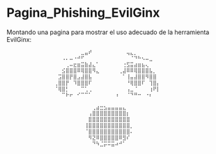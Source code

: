 # Pagina_Phishing_EvilGinx
Montando una pagina para mostrar el uso adecuado de la herramienta EvilGinx:

                  ⠀⠀⠀⠀⠀⠀⠀⠀⣀⣤⠞⠀⠀⠀⠀⠀⠀⠀⠀⠀⢤⣄⡀⠀⠀⠀⠀⠀⠀⠀
                  ⠀⠀⠀⠠⠄⠤⠐⠚⠋⠀⠀⠀⠀⠀⠀⠀⠀⠀⠀⠀⠀⠈⠙⠓⠢⠤⣀⠀⠀⠀
                  ⠀⠀⠀⠀⢀⠤⣖⣶⣭⣷⣼⣄⠁⠀⠀⠀⠀⠀⠀⢐⣫⣭⣴⣶⣦⢄⠀⠀⠀⠀
                  ⠀⠀⠀⣪⣿⣿⣿⠿⢿⣿⣿⠻⣄⠀⠀⠀⠀⠀⢀⣼⠿⠿⢿⣿⣿⣿⣧⡀⠀⠀
                  ⠀⠀⣩⣿⣿⡟⣿⣠⣼⣿⣧⠀⠀⠀⠀⠀⠀⠀⠀⠁⢸⣤⣼⣿⣿⠻⣿⣿⠀⠀
                  ⠀⢀⣿⣿⡟⠀⠹⣿⣿⣿⠏⠀⠀⠀⠀⠀⠀⠀⠀⠀⠘⢿⣿⣿⠏⠀⢹⣿⡄⠀
                  ⠀⠈⢿⣿⡃⠀⠀⠀⠉⢁⢀⠀⠀⠀⠀⠀⠀⠀⠀⠀⢠⣀⠈⠀⠀⠀⢰⠟⡇⠀
                  ⠀⠀⠀⠉⠗⠖⠀⠊⠉⠉⠁⠀⠀⠀⠀⠀⠀⠰⠀⠀⠈⠙⠛⠒⠀⠐⠆⠀⠀⠀
                  ⠀⠀⠀⠀⠀⠀⠀⠀⠀⠀⠀⠀⠀⠀⠀⠀⠀⠀⠀⠀⠀⠀⠀⠀⠀⠀⠀⠀⠀⠀
                  ⠀⠀⠀⠀⠀⠀⠀⠀⠀⠀⠀⢀⣴⣒⣢⣤⣤⣤⣤⣄⠀⠀⠀⠀⠀⠀⠀⠀⠀⠀
                  ⠀⠀⠀⠀⠀⠀⠀⠀⠀⠀⢠⣿⣿⣿⣿⣿⣿⣿⣿⣿⡆⠀⠀⠀⠀⠀⠀⠀⠀⠀
                  ⠀⠀⠀⠀⠀⠀⠀⠀⠀⠀⣿⣿⣿⣿⣿⣿⣿⣿⣿⣿⣿⠀⠀⠀⠀⠀⠀⠀⠀⠀
                  ⠀⠀⠀⠀⠀⠀⠀⠀⠀⢸⣿⣿⣿⣿⣿⣿⣿⣿⣿⣿⣿⡀⠀⠀⠀⠀⠀⠀⠀⠀
                  ⠀⠀⠀⠀⠀⠀⠀⠀⠀⠈⣿⣿⣿⣿⣿⣿⣿⣿⣿⣿⣿⠄⠀⠀⠀⠀⠀⠀⠀⠀
                  ⠀⠀⠀⠀⠀⠀⠀⠀⠀⠀⠻⣝⠿⣿⣿⣿⣿⣿⠿⣻⠎⠀⠀⠀⠀⠀⠀⠀⠀⠀
                  ⠀⠀⠀⠀⠀⠀⠀⠀⠀⠀⠀⠙⠳⣈⡭⠭⣭⠴⠚⠁⠀⠀⠀⠀⠀⠀⠀
